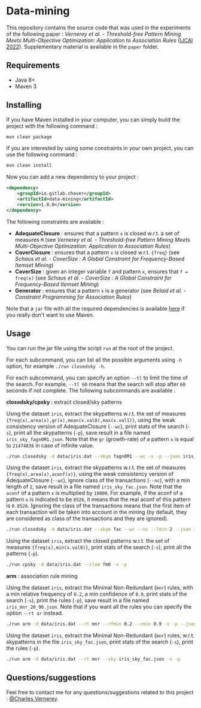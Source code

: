 # Data-mining

This repository contains the source code that was used in the experiments of the following paper : *Vernerey et al. - Threshold-free Pattern Mining Meets Multi-Objective Optimization: Application to Association Rules* ([IJCAI 2022](https://ijcai-22.org/)). Supplementary material is available in the `paper` folder.

## Requirements

- Java 8+
- Maven 3

## Installing

If you have Maven installed in your computer, you can simply build the project with the following command :

```bash
mvn clean package
```

If you are interested by using some constraints in your own project, you can use the following command :

```bash
mvn clean install
```

Now you can add a new dependency to your project :

```xml
<dependency>
    <groupId>io.gitlab.chaver</groupId>
    <artifactId>data-mining</artifactId>
    <version>1.0.0</version>
</dependency>
```

The following constraints are available :

- **AdequateClosure** : ensures that a pattern `x` is closed w.r.t. a set of measures `M` (see *Vernerey et al. - Threshold-free Pattern Mining Meets Multi-Objective Optimization: Application to Association Rules*)
- **CoverClosure** : ensures that a pattern `x` is closed w.r.t. `{freq}` (see *Schaus et al. - CoverSize : A Global Constraint for Frequency-Based Itemset Mining*)
- **CoverSize** : given an integer variable `f` and pattern `x`, ensures that `f = freq(x)` (see *Schaus et al. - CoverSize : A Global Constraint for Frequency-Based Itemset Mining*)
- **Generator** : ensures that a pattern `x` is a generator (see *Belaid et al. - Constraint Programming for Association Rules*)

Note that a `jar` file with all the required dependencies is available [here](https://drive.google.com/file/d/1o5BQb7ATyW_Ha6bJgJPYfd9BZBedQIXJ/view?usp=sharing) if you really don't want to use Maven.

## Usage

You can run the jar file using the script `run` at the root of the project. 

For each subcommand, you can list all the possible arguments using `-h` option, for example `./run closedsky -h`.

For each subcommand, you can specify an option `--tl` to limit the time of the search. For example, `--tl 60` means that the search will stop after `60` seconds if not complete. The following subcommands are available :

**closedsky/cpsky** : extract closed/sky patterns

Using the dataset `iris`, extract the skypatterns w.r.t. the set of measures `{freq(x),area(x),gr(x),mean(x.val0),max(x.val1)}`, using the weak consistency version of AdequateClosure (`--wc`), print stats of the search (`-s`), print all the skypatterns (`-p`), save result in a file named `iris_sky_fagn0M1.json`. Note that the `gr` (growth-rate) of a pattern `x` is equal to `21474836` in case of infinite value.

```bash
./run closedsky -d data/iris.dat --skym fagn0M1 --wc -s -p --json iris_sky_fagn0M1.json
```

Using the dataset `iris`, extract the skypatterns w.r.t. the set of measures `{freq(x),area(x),aconf(x)}`, using the weak consistency version of AdequateClosure (`--wc`), ignore class of the transactions (`--nc`), with a min length of `2`, save result in a file named `iris_sky_fac.json`. Note that the `aconf` of a pattern `x` is multiplied by `10000`. For example, if the aconf of a pattern `x` is indicated to be `8526`, it means that the real aconf of this pattern is `0.8526`. Ignoring the class of the transactions means that the first item of each transaction will be taken into account in the mining (by default, they are considered as class of the transactions and they are ignored).

```bash
./run closedsky -d data/iris.dat --skym fac --wc --nc --lmin 2 --json iris_sky_fac.json
```

Using the dataset `iris`, extract the closed patterns w.r.t. the set of measures `{freq(x),min(x.val0)}`, print stats of the search (`-s`), print all the patterns (`-p`).

```bash
./run cpsky -d data/iris.dat --clom fm0 -s -p
```

**arm** : association rule mining

Using the dataset `iris`, extract the Minimal Non-Redundant (`mnr`) rules, with a min relative frequency of `0.2`, a min confidence of `0.9`, print stats of the search (`-s`), print the rules (`-p`), save result in a file named `iris_mnr_20_90.json`. Note that if you want all the rules you can specify the option `--rt ar` instead.

```bash
./run arm -d data/iris.dat --rt mnr --rfmin 0.2 --cmin 0.9 -s -p --json iris_mnr_20_90.json
```

Using the dataset `iris`, extract the Minimal Non-Redundant (`mnr`) rules, w.r.t. skypatterns in the file `iris_sky_fac.json`, print stats of the search (`-s`), print the rules (`-p`).

```bash
./run arm -d data/iris.dat --rt mnr --sky iris_sky_fac.json -s -p
```

## Questions/suggestions

Feel free to contact me for any questions/suggestions related to this project : [@Charles Vernerey](mailto:charlesvernerey2@gmail.com).